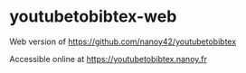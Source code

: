 # youtubetobibtex-web

Web version of https://github.com/nanoy42/youtubetobibtex

Accessible online at https://youtubetobibtex.nanoy.fr